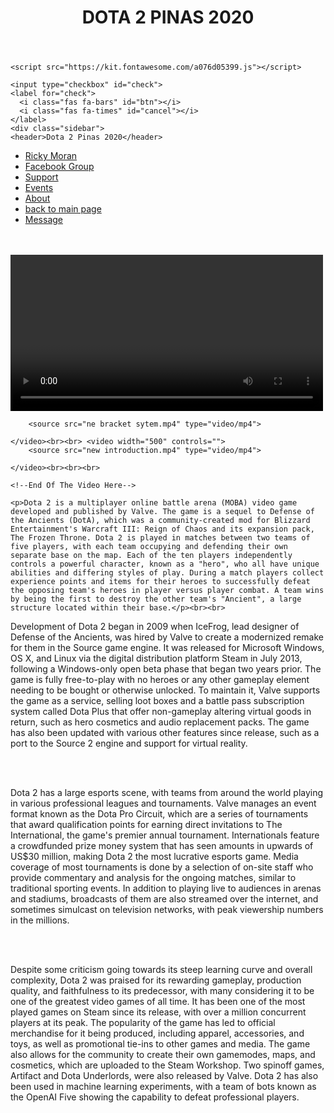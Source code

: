 <!DOCTYPE html>
<html>
<head>
	<meta charset="utf-8">
	<link rel="stylesheet" type="text/css" href="style1.css">
	<title>DOTA 2 PINAS 2020</title>
	<header><h1>DOTA 2 PINAS 2020</h1></header>

	<script src="https://kit.fontawesome.com/a076d05399.js"></script>



</head>
<body>
	

	<input type="checkbox" id="check">
    <label for="check">
      <i class="fas fa-bars" id="btn"></i>
      <i class="fas fa-times" id="cancel"></i>
    </label>
    <div class="sidebar">
    <header>Dota 2 Pinas 2020</header>


  <ul>
<li><a href="#"><i class="fas fa-qrcode"></i>Ricky Moran</a></li>
<li><a href="#"><i class="fas fa-link"></i>Facebook Group</a></li>
<li><a href="#"><i class="fas fa-stream"></i>Support</a></li>
<li><a href="#"><i class="fas fa-calendar-week"></i>Events</a></li>
<li><a href="#"><i class="far fa-question-circle"></i>About</a></li>
<li><a href="tournament.html"><i class="fas fa-sliders-h"></i>back to main page</a></li>
<li><a href="#"><i class="far fa-envelope"></i>Message</a></li>
</ul>
</div>
<section></section>



 <!--Insert Video Here-->

<br><br><video class="Ricky" width="500" controls="">

		<source src="ne bracket sytem.mp4" type="video/mp4">

	</video><br><br> <video width="500" controls="">
		<source src="new introduction.mp4" type="video/mp4">

	</video><br><br><br>
	
	<!--End Of The Video Here-->


<!--Sentence Here!!-->
	<p>Dota 2 is a multiplayer online battle arena (MOBA) video game developed and published by Valve. The game is a sequel to Defense of the Ancients (DotA), which was a community-created mod for Blizzard Entertainment's Warcraft III: Reign of Chaos and its expansion pack, The Frozen Throne. Dota 2 is played in matches between two teams of five players, with each team occupying and defending their own separate base on the map. Each of the ten players independently controls a powerful character, known as a "hero", who all have unique abilities and differing styles of play. During a match players collect experience points and items for their heroes to successfully defeat the opposing team's heroes in player versus player combat. A team wins by being the first to destroy the other team's "Ancient", a large structure located within their base.</p><br><br>

<p>Development of Dota 2 began in 2009 when IceFrog, lead designer of Defense of the Ancients, was hired by Valve to create a modernized remake for them in the Source game engine. It was released for Microsoft Windows, OS X, and Linux via the digital distribution platform Steam in July 2013, following a Windows-only open beta phase that began two years prior. The game is fully free-to-play with no heroes or any other gameplay element needing to be bought or otherwise unlocked. To maintain it, Valve supports the game as a service, selling loot boxes and a battle pass subscription system called Dota Plus that offer non-gameplay altering virtual goods in return, such as hero cosmetics and audio replacement packs. The game has also been updated with various other features since release, such as a port to the Source 2 engine and support for virtual reality.</p><br><br>

<p>Dota 2 has a large esports scene, with teams from around the world playing in various professional leagues and tournaments. Valve manages an event format known as the Dota Pro Circuit, which are a series of tournaments that award qualification points for earning direct invitations to The International, the game's premier annual tournament. Internationals feature a crowdfunded prize money system that has seen amounts in upwards of US$30 million, making Dota 2 the most lucrative esports game. Media coverage of most tournaments is done by a selection of on-site staff who provide commentary and analysis for the ongoing matches, similar to traditional sporting events. In addition to playing live to audiences in arenas and stadiums, broadcasts of them are also streamed over the internet, and sometimes simulcast on television networks, with peak viewership numbers in the millions.</p><br><br>

<p>Despite some criticism going towards its steep learning curve and overall complexity, Dota 2 was praised for its rewarding gameplay, production quality, and faithfulness to its predecessor, with many considering it to be one of the greatest video games of all time. It has been one of the most played games on Steam since its release, with over a million concurrent players at its peak. The popularity of the game has led to official merchandise for it being produced, including apparel, accessories, and toys, as well as promotional tie-ins to other games and media. The game also allows for the community to create their own gamemodes, maps, and cosmetics, which are uploaded to the Steam Workshop. Two spinoff games, Artifact and Dota Underlords, were also released by Valve. Dota 2 has also been used in machine learning experiments, with a team of bots known as the OpenAI Five showing the capability to defeat professional players.</p1><br> <br><br>
<!--End Of The Sentence Here-->


</body>
</html>
